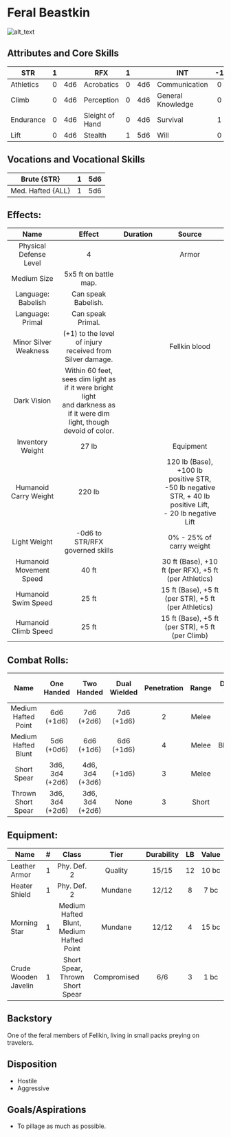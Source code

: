 # Feral Beastkin

![alt_text](FeralBeastkin.png)

## Attributes and Core Skills

| STR       |   1   |       | RFX             |   1   |       | INT               |  -1   |       |
| --------- | :---: | :---: | --------------- | :---: | :---: | ----------------- | :---: | :---: |
| Athletics |   0   |  4d6  | Acrobatics      |   0   |  4d6  | Communication     |   0   |  2d6  |
| Climb     |   0   |  4d6  | Perception      |   0   |  4d6  | General Knowledge |   0   |  2d6  |
| Endurance |   0   |  4d6  | Sleight of Hand |   0   |  4d6  | Survival          |   1   |  3d6  |
| Lift      |   0   |  4d6  | Stealth         |   1   |  5d6  | Will         |   0   |  2d6  |

## Vocations and Vocational Skills

| Brute {STR}       |   1   |  5d6  |
| ----------------- | :---: | :---: |
| Med. Hafted {ALL} |   1   |  5d6  |

## Effects:

|          Name           |                                                            Effect                                                            | Duration |                                                                  Source                                                                  |
| :---------------------: | :--------------------------------------------------------------------------------------------------------------------------: | :------: | :--------------------------------------------------------------------------------------------------------------------------------------: |
| Physical Defense Level  |                                                              4                                                               |          |                                                                  Armor                                                                   |
|       Medium Size       |                                                    5x5 ft on battle map.                                                     |          |                                                                                                                                          |
|   Language: Babelish    |                                                     Can speak Babelish.                                                      |          |                                                                                                                                          |
|    Language: Primal     |                                                      Can speak Primal.                                                       |          |                                                                                                                                          |
|  Minor Silver Weakness  |                                   (+1) to the level of injury received from Silver damage.                                   |          |                                                              Fellkin blood                                                               |
|       Dark Vision       | Within 60 feet, sees dim light as if it were bright light<br />and darkness as if it were dim light, though devoid of color. |          |                                                                                                                                          |
|    Inventory Weight     |                                                            27 lb                                                             |          |                                                                Equipment                                                                 |
|  Humanoid Carry Weight  |                                                            220 lb                                                            |          | 120 lb (Base), +100 lb positive STR,<br />-50 lb negative STR, + 40 lb positive Lift,<br />- 20 lb negative Lift |
|      Light Weight       |                                               -0d6 to STR/RFX governed skills                                                |          |                                                         0% - 25% of carry weight                                                         |
| Humanoid Movement Speed |                                                            40 ft                                                             |          |                                          30 ft (Base), +10 ft (per RFX), +5 ft (per Athletics)                                           |
|   Humanoid Swim Speed   |                                                            25 ft                                                             |          |                                           15 ft (Base), +5 ft (per STR), +5 ft (per Athletics)                                           |
|  Humanoid Climb Speed   |                                                            25 ft                                                             |          |                                             15 ft (Base), +5 ft (per STR), +5 ft (per Climb)                                             |

## Combat Rolls:

|        Name         |   One<br />Handed    |   Two<br />Handed    | Dual<br />Wielded | Penetration | Range | Damage<br />Types | Engageable<br />Opponents | Area Of<br />Effect | Resource<br />Class |
| :-----------------: | :------------------: | :------------------: | :---------------: | :---------: | :---: | :---------------: | :-----------------------: | :-----------------: | :-----------------: |
| Medium Hafted Point |   6d6<br />(+1d6)    |   7d6<br />(+2d6)    |  7d6<br />(+1d6)  |      2      | Melee |      Pierce       |           Rapid           |        None         |        None         |
| Medium Hafted Blunt |   5d6<br />(+0d6)    |   6d6<br />(+1d6)    |  6d6<br />(+1d6)  |      4      | Melee |     Bludgeon      |           Rapid           |        None         |        None         |
|     Short Spear     | 3d6, 3d4<br />(+2d6) | 4d6, 3d4<br />(+3d6) |      (+1d6)       |      3      | Melee |      Pierce       |        Spear Rapid        |        None         |        None         |
| Thrown Short Spear  | 3d6, 3d4<br />(+2d6) | 3d6, 3d4<br />(+2d6) |       None        |      3      | Short |      Pierce       |         Standard          |        None         |        None         |

## Equipment:

| Name                 |   #   |                  Class                   |    Tier     | Durability |  LB   | Value |
| -------------------- | :---: | :--------------------------------------: | :---------: | :--------: | :---: | :---: |
| Leather Armor        |   1   |               Phy. Def. 2                |   Quality   |   15/15    |  12   | 10 bc |
| Heater Shield        |   1   |               Phy. Def. 2                |   Mundane   |   12/12    |   8   | 7 bc  |
| Morning Star         |   1   | Medium Hafted Blunt, Medium Hafted Point |   Mundane   |   12/12    |   4   | 15 bc |
| Crude Wooden Javelin |   1   |     Short Spear, Thrown Short Spear      | Compromised |    6/6     |   3   | 1 bc  |

## Backstory

One of the feral members of Fellkin, living in small packs preying on travelers.

## Disposition

- Hostile
- Aggressive

## Goals/Aspirations

- To pillage as much as possible.
